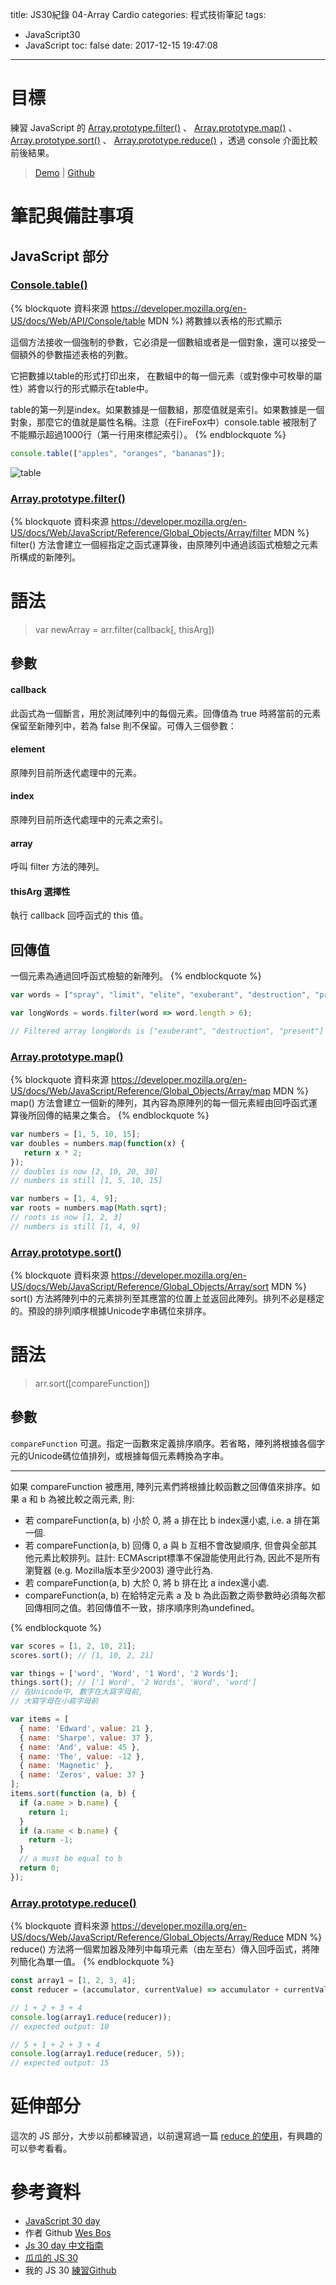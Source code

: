 title: JS30紀錄 04-Array Cardio
categories: 程式技術筆記
tags:
  - JavaScript30
  - JavaScript
toc: false
date: 2017-12-15 19:47:08
---

# 目標

練習 JavaScript 的 [Array.prototype.filter()][2] 、 [Array.prototype.map()][3] 、 [Array.prototype.sort()][4] 、 [Array.prototype.reduce()][5] ，透過 console 介面比較前後結果。
<!--more-->

> [Demo](https://shunnien.github.io/JavaScript30day/day_04/) | [Github](https://github.com/shunnien/JavaScript30day)

# 筆記與備註事項

## JavaScript 部分

### [Console.table()][1]

{% blockquote 資料來源 https://developer.mozilla.org/en-US/docs/Web/API/Console/table MDN %}
將數據以表格的形式顯示

這個方法接收一個強制的參數，它必須是一個數組或者是一個對象，還可以接受一個額外的參數描述表格的列數。

它把數據以table的形式打印出來， 在數組中的每一個元素（或對像中可枚舉的屬性）將會以行的形式顯示在table中。

table的第一列是index。如果數據是一個數組，那麼值就是索引。如果數據是一個對象，那麼它的值就是屬性名稱。注意（在FireFox中）console.table 被限制了不能顯示超過1000行（第一行用來標記索引）。
{% endblockquote %}

``` js
console.table(["apples", "oranges", "bananas"]);
```
![table](https://lh3.googleusercontent.com/xxOse0em1T9xiIoFWxIzyoTo-yRkgtPYkLzv8nNjc2BehPkMTb2GF3sFwP6wDG_zsmNF0u0beqXxJ_2QLEKZ04bX6vcbaLEb5_EZe2ghOoAiOmQRINonkZHh0xtBhR3_75nyKtQCrWnXwgsLwCKHKjC5pe6tX3pyD-ruUFBpiknMDE9gmufqnG67HoBQFgseI3pius8YJ7HdIKHIpnF24z2Rxlvmdtzf85kFN0W41y9RaGm3UB-CRiGcJydGn4u3Hf6BNw6oQH9E4zDaTYnTnTW5MBc2ngNMj_DmVd--8U6137UzLw9Ulr8iiwmIBMybU6ZK6WV1XqFFQWALMeJXVSWyb9GcSSZ2o0iRGfzFDOccrMCqq6QMiSxCKWwBedwUvkl-vbuBAMUhCSHbiy55m59Z71C2v54COcKDXGSdphdZIQdPXvO1wGwtCdlmKjG3CJc4Yth_m2xAIxDHWlC6PeKg_CS-U5-4mMsr2FDYojGsyvVw-yi4aw32guLPC9BKW34CD4cAZUBX568mII9Kk0s2flJATqURlItkxHDcft_0tIU49t-_VhUSpH2hqaGBCxuKmf1ZFSy_9krLV5j24hEZAZXmBTpA9qGvqI-Ar7eqeqVNigC0lLL28qg1nx0U8HNu0-NC2O3vLJmpHpofGyCXS1q9NzReluU=w806-h231-no)

### [Array.prototype.filter()][2]

{% blockquote 資料來源 https://developer.mozilla.org/en-US/docs/Web/JavaScript/Reference/Global_Objects/Array/filter MDN %}
filter() 方法會建立一個經指定之函式運算後，由原陣列中通過該函式檢驗之元素所構成的新陣列。

# 語法

> var newArray = arr.filter(callback[, thisArg])

## 參數

#### callback

此函式為一個斷言，用於測試陣列中的每個元素。回傳值為 true 時將當前的元素保留至新陣列中，若為 false 則不保留。可傳入三個參數：

#### element

原陣列目前所迭代處理中的元素。

#### index

原陣列目前所迭代處理中的元素之索引。

#### array

呼叫 filter 方法的陣列。

#### thisArg 選擇性

執行 callback 回呼函式的 this 值。

## 回傳值

一個元素為通過回呼函式檢驗的新陣列。
{% endblockquote %}

``` js
var words = ["spray", "limit", "elite", "exuberant", "destruction", "present"];

var longWords = words.filter(word => word.length > 6);

// Filtered array longWords is ["exuberant", "destruction", "present"]
```

### [Array.prototype.map()][3]

{% blockquote 資料來源 https://developer.mozilla.org/en-US/docs/Web/JavaScript/Reference/Global_Objects/Array/map MDN %}
map() 方法會建立一個新的陣列，其內容為原陣列的每一個元素經由回呼函式運算後所回傳的結果之集合。
{% endblockquote %}

``` js
var numbers = [1, 5, 10, 15];
var doubles = numbers.map(function(x) {
   return x * 2;
});
// doubles is now [2, 10, 20, 30]
// numbers is still [1, 5, 10, 15]

var numbers = [1, 4, 9];
var roots = numbers.map(Math.sqrt);
// roots is now [1, 2, 3]
// numbers is still [1, 4, 9]
```

### [Array.prototype.sort()][4]

{% blockquote 資料來源 https://developer.mozilla.org/en-US/docs/Web/JavaScript/Reference/Global_Objects/Array/sort MDN %}
sort() 方法將陣列中的元素排列至其應當的位置上並返回此陣列。排列不必是穩定的。預設的排列順序根據Unicode字串碼位來排序。

# 語法

> arr.sort([compareFunction])

## 參數

`compareFunction`
可選。指定一函數來定義排序順序。若省略，陣列將根據各個字元的Unicode碼位值排列，或根據每個元素轉換為字串。

------

如果 compareFunction 被應用, 陣列元素們將根據比較函數之回傳值來排序。如果 a 和 b 為被比較之兩元素, 則:

- 若 compareFunction(a, b) 小於 0, 將 a 排在比 b index還小處, i.e. a 排在第一個.
- 若 compareFunction(a, b) 回傳 0, a 與 b 互相不會改變順序, 但會與全部其他元素比較排列。註計: ECMAscript標準不保證能使用此行為, 因此不是所有瀏覽器 (e.g. Mozilla版本至少2003) 遵守此行為.
- 若 compareFunction(a, b) 大於 0, 將 b 排在比 a index還小處.
- compareFunction(a, b) 在給特定元素 a 及 b 為此函數之兩參數時必須每次都回傳相同之值。若回傳值不一致，排序順序則為undefined。

{% endblockquote %}

``` javascript
var scores = [1, 2, 10, 21]; 
scores.sort(); // [1, 10, 2, 21]

var things = ['word', 'Word', '1 Word', '2 Words'];
things.sort(); // ['1 Word', '2 Words', 'Word', 'word']
// 在Unicode中, 數字在大寫字母前,
// 大寫字母在小寫字母前

var items = [
  { name: 'Edward', value: 21 },
  { name: 'Sharpe', value: 37 },
  { name: 'And', value: 45 },
  { name: 'The', value: -12 },
  { name: 'Magnetic' },
  { name: 'Zeros', value: 37 }
];
items.sort(function (a, b) {
  if (a.name > b.name) {
    return 1;
  }
  if (a.name < b.name) {
    return -1;
  }
  // a must be equal to b
  return 0;
});
```

### [Array.prototype.reduce()][5]

{% blockquote 資料來源 https://developer.mozilla.org/en-US/docs/Web/JavaScript/Reference/Global_Objects/Array/Reduce MDN %}
reduce() 方法將一個累加器及陣列中每項元素（由左至右）傳入回呼函式，將陣列簡化為單一值。
{% endblockquote %}

``` js
const array1 = [1, 2, 3, 4];
const reducer = (accumulator, currentValue) => accumulator + currentValue;

// 1 + 2 + 3 + 4
console.log(array1.reduce(reducer));
// expected output: 10

// 5 + 1 + 2 + 3 + 4
console.log(array1.reduce(reducer, 5));
// expected output: 15
```

# 延伸部分

這次的 JS 部分，大步以前都練習過，以前還寫過一篇 [reduce 的使用](https://shunnien.github.io/2017/06/05/javascript-reduce-note/)，有興趣的可以參考看看。

# 參考資料
- [JavaScript 30 day](https://javascript30.com/)
- 作者 Github [Wes Bos](https://github.com/wesbos)
- [Js 30 day 中文指南](https://github.com/soyaine/JavaScript30)
- [瓜瓜的 JS 30](https://github.com/guahsu/JavaScript30)
- 我的 JS 30 [練習Github](https://github.com/shunnien/JavaScript30day)


[1]: https://developer.mozilla.org/en-US/docs/Web/API/Console/table
[2]: https://developer.mozilla.org/en-US/docs/Web/JavaScript/Reference/Global_Objects/Array/filter
[3]: https://developer.mozilla.org/en-US/docs/Web/JavaScript/Reference/Global_Objects/Array/map
[4]: https://developer.mozilla.org/en-US/docs/Web/JavaScript/Reference/Global_Objects/Array/sort
[5]: https://developer.mozilla.org/en-US/docs/Web/JavaScript/Reference/Global_Objects/Array/Reduce